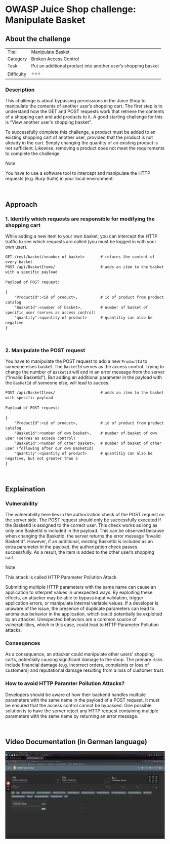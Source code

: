 # OWASP Juice Shop challenge: Manipulate Basket

## About the challenge

|            |                                                               |
| ---------- | ------------------------------------------------------------- |
| Titel      | Manipulate Basket                                             |
| Category   | Broken Access Control                                         |
| Task       | Put an additional product into another user’s shopping basket |
| Difficulty | ⭐️⭐️⭐️                                                     |

### Description

This challenge is about bypassing permissions in the Juice Shop to manipulate the contents of another user’s shopping cart. The first step is to understand how the GET and POST requests work that retrieve the contents of a shopping cart and add products to it. A good starting challenge for this is “View another user’s shopping basket”.

To successfully complete this challenge, a product must be added to an existing shopping cart of another user, provided that the product is not already in the cart. Simply changing the quantity of an existing product is not sufficient. Likewise, removing a product does not meet the requirements to complete the challenge.

> [!NOTE]
> You have to use a software tool to intercept and manipulate the HTTP requests (e.g. Burp Suite) in your local environment.

<br>

## Approach

### 1. Identify which requests are responsible for modifying the shopping cart

While adding a new item to your own basket, you can intercept the HTTP traffic to see which requests are called (you must be logged in with your own user).

```
GET /rest/basket/<number of basket>       # returns the content of every basket
POST /api/BasketItems/                    # adds an item to the basket with a specific payload

Payload of POST request:

{
    "ProductId":<id of product>,          # id of product from product catalog
    "BasketId":<number of basket>,        # number of basket of specific user (serves as access control)
    "quantity":<quantity of product>      # quantitiy can also be negative
}
```

<br>

### 2. Manipulate the POST request

You have to manipulate the POST request to add a new `ProductId` to someone elses basket. The `BasketId` serves as the access control. Trying to change the number of `BasketId` will end in an error message from the server ("Invalid BasketId"). But adding an additional parameter in the payload with the `BasketId` of someone else, will lead to succes.

```
POST /api/BasketItems/                    # adds an item to the basket with specific payload

Payload of POST request:

{
    "ProductId":<id of product>,          # id of product from product catalog
    "BasketId":<number of own basket>,    # number of basket of own user (serves as access control)
    "BasketId":<number of other basket>,  # number of basket of other user (following after our own BasketId)
    "quantity":<quantity of product>      # quantitiy can also be negative, but not greater than 5
}
```

<br>

## Explaination

### Vulnerability

The vulnerability here lies in the authorization check of the POST request on the server side. The POST request should only be successfully executed if the BasketId is assigned to the correct user. This check works as long as only one BasketId is included in the payload. This can be observed because when changing the BasketId, the server returns the error message “Invalid BasketId”. However, if an additional, existing BasketId is included as an extra parameter in the payload, the authorization check passes successfully. As a result, the item is added to the other user’s shopping cart.

> [!NOTE]
> This attack is called HTTP Parameter Pollution Attack

Submitting multiple HTTP parameters with the same name can cause an application to interpret values in unexpected ways. By exploiting these effects, an attacker may be able to bypass input validation, trigger application errors, or manipulate internal variable values. If a developer is unaware of the issue, the presence of duplicate parameters can lead to anomalous behavior in the application, which could potentially be exploited by an attacker. Unexpected behaviors are a common source of vulnerabilities, which in this case, could lead to HTTP Parameter Pollution attacks.

### Conseqences

As a consequence, an attacker could manipulate other users’ shopping carts, potentially causing significant damage to the shop. The primary risks include financial damage (e.g. incorrect orders, complaints or loss of customers) and reputational damage resulting from a loss of customer trust.

### How to avoid HTTP Paramter Pollution Attacks?

Developers should be aware of how their backend handles multiple parameters with the same name in the payload of a POST request. It must be ensured that the access control cannot be bypassed. One possible solution is to have the server reject any HTTP request containing multiple parameters with the same name by returning an error message.

<br>

## Video Documentation (in German language)

[![](/challenges/assets/manipulate_basket.png)](https://www.loom.com/share/7f53e698d62f4056a02408a1b8997080)
